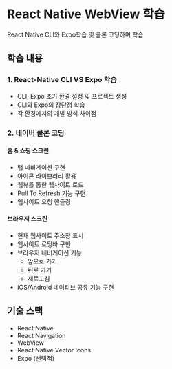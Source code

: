 # React Native WebView 학습

React Native CLI와 Expo학습 및 클론 코딩하며 학습

## 학습 내용

### 1. React-Native CLI VS Expo 학습

- CLI, Expo 초기 환경 설정 및 프로젝트 생성
- CLI와 Expo의 장단점 학습
- 각 환경에서의 개발 방식 차이점

### 2. 네이버 클론 코딩

#### 홈 & 쇼핑 스크린

- 탭 네비게이션 구현
- 아이콘 라이브러리 활용
- 웹뷰를 통한 웹사이트 로드
- Pull To Refresh 기능 구현
- 웹사이트 요청 핸들링

#### 브라우저 스크린

- 현재 웹사이트 주소창 표시
- 웹사이트 로딩바 구현
- 브라우저 네비게이션 기능
  - 앞으로 가기
  - 뒤로 가기
  - 새로고침
- iOS/Android 네이티브 공유 기능 구현

## 기술 스택

- React Native
- React Navigation
- WebView
- React Native Vector Icons
- Expo (선택적)
